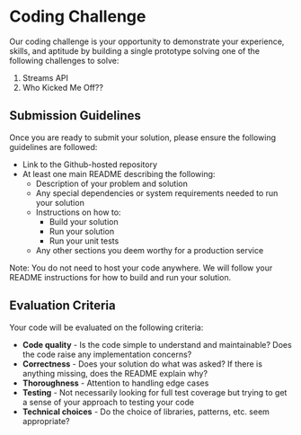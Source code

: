 # Coding Challenge
Our coding challenge is your opportunity to demonstrate your experience, skills, and aptitude by building a single prototype solving one of the following challenges to solve:
1. Streams API
2. Who Kicked Me Off??

## Submission Guidelines
Once you are ready to submit your solution, please ensure the following guidelines are followed:
- Link to the Github-hosted repository
- At least one main README describing the following:
  - Description of your problem and solution
  - Any special dependencies or system requirements needed to run your solution
  - Instructions on how to:
    - Build your solution
    - Run your solution
    - Run your unit tests
  - Any other sections you deem worthy for a production service

Note: You do not need to host your code anywhere. We will follow your README instructions for how to build and run your solution.

## Evaluation Criteria
Your code will be evaluated on the following criteria:
- **Code quality** - Is the code simple to understand and maintainable? Does the code raise any implementation concerns?
- **Correctness** - Does your solution do what was asked? If there is anything missing, does the README explain why?
- **Thoroughness** - Attention to handling edge cases
- **Testing** - Not necessarily looking for full test coverage but trying to get a sense of your approach to testing your code 
- **Technical choices** - Do the choice of libraries, patterns, etc. seem appropriate?
